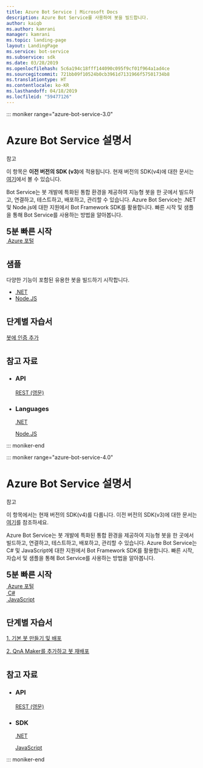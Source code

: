 ```yaml
---
title: Azure Bot Service | Microsoft Docs
description: Azure Bot Service를 사용하여 봇을 빌드합니다.
author: kaiqb
ms.author: kamrani
manager: kamrani
ms.topic: landing-page
layout: LandingPage
ms.service: bot-service
ms.subservice: sdk
ms.date: 03/28/2019
ms.openlocfilehash: 5c6a194c18fff144090c095f9cf01f964a1ad4ce
ms.sourcegitcommit: 721bb09f10524b0cb3961d7131966f57501734b8
ms.translationtype: HT
ms.contentlocale: ko-KR
ms.lasthandoff: 04/18/2019
ms.locfileid: "59477126"
---
```

::: moniker range="azure-bot-service-3.0"

<div class="content">
    <h1>Azure Bot Service 설명서</h1>
    <div class="alert is-info">
        <p class="alert-title"><span class="docon docon-status-error-outline"></span> 참고</p>
        <p>이 항목은 <strong>이전 버전의 SDK (v3)</strong>에 적용됩니다. 현재 버전의 SDK(v4)에 대한 문서는 <a href="https://docs.microsoft.com/en-us/azure/bot-service/?view=azure-bot-service-4.0" data-linktype="external">여기</a>에서 볼 수 있습니다.</p>
    </div>
    <div class="intro" style="min-width: 200px">
        <p>Bot Service는 봇 개발에 특화된 통합 환경을 제공하여 지능형 봇을 한 곳에서 빌드하고, 연결하고, 테스트하고, 배포하고, 관리할 수 있습니다. Azure Bot Service는 .NET 및 Node.js에 대한 지원에서 Bot Framework SDK를 활용합니다. 빠른 시작 및 샘플을 통해 Bot Service를 사용하는 방법을 알아봅니다.</p>
    </div>
<h2 style="margin-top: 18px; margin-bottom: 0px;">5분 빠른 시작</h2>
<div class="ico48Case">
    <div class="ico48Link">
        <a href="/bot-framework/bot-service-quickstart">
            <img src="media/index/azure_portal.png" alt="">
            <span>Azure 포털</span>
        </a>
    </div>
</div>
 
<h2 style="margin-top: 36px">샘플</h2>
<p>다양한 기능이 포함된 유용한 봇을 빌드하기 시작합니다.</p>
<ul>
    <li><a href="https://github.com/Microsoft/BotBuilder-Samples/tree/v3-sdk-samples/CSharp">.NET</a></li>
    <li><a href="https://github.com/Microsoft/BotBuilder-Samples/tree/v3-sdk-samples/Node">Node.JS</a></li>
</ul>
<h2 style="margin-top: 36px">단계별 자습서</h2>
<p> <a href="/bot-framework/bot-builder-tutorial-authentication">봇에 인증 추가</a> </p>
<h2 style="margin-top: 36px">참고 자료</h2>
<ul class="panelContent cardsD">
    <li>
        <div class="cardSize">
            <div class="cardPadding">
                <div class="card">
                    <div class="cardText">
                        <h3>API</h3>
                        <p><a href="https://aka.ms/botconnector-rest-api">REST (영문)</a></p>
                    </div>
                </div>
            </div>
        </div>
    </li>
    <li>
        <div class="cardSize">
            <div class="cardPadding">
                <div class="card">
                    <div class="cardText">
                        <h3>Languages</h3>
                        <p><a href="https://aka.ms/botframework-v3-cs-sdk">.NET</a></p>
                        <p><a href="https://docs.botframework.com/en-us/node/builder/chat-reference/modules/_botbuilder_d_.html">Node.JS</a></p>
                    </div>
                </div>
            </div>
        </div>
    </li>
</ul>
</div>


::: moniker-end

::: moniker range="azure-bot-service-4.0"

<div class="content">
    <h1>Azure Bot Service 설명서</h1>
    <div class="alert is-info">
        <p class="alert-title"><span class="docon docon-status-error-outline"></span> 참고</p>
        <p>이 항목에서는 현재 버전의 SDK(v4)를 다룹니다. 이전 버전의 SDK(v3)에 대한 문서는 <a href="https://docs.microsoft.com/en-us/azure/bot-service/?view=azure-bot-service-3.0" data-linktype="external">여기</a>를 참조하세요.</p>
    </div>
    <div class="intro" style="min-width: 200px">
        <p>Azure Bot Service는 봇 개발에 특화된 통합 환경을 제공하여 지능형 봇을 한 곳에서 빌드하고, 연결하고, 테스트하고, 배포하고, 관리할 수 있습니다. Azure Bot Service는 C# 및 JavaScript에 대한 지원에서 Bot Framework SDK를 활용합니다. 빠른 시작, 자습서 및 샘플을 통해 Bot Service를 사용하는 방법을 알아봅니다.
</p>
</div>

<h2 style="margin-top: 18px; margin-bottom: 0px;">5분 빠른 시작</h2>
<p style="margin-top: 6px; margin-bottom: 6px;"></p>
<div class="ico48Case">
    <div class="ico48Link">
        <a href="/bot-framework/bot-service-quickstart">
            <img src="media/index/azure_portal.png" alt="">
            <span>Azure 포털</span>
        </a>
    </div>
    <div class="ico48Link">
        <a href="/bot-framework/dotnet/bot-builder-dotnet-sdk-quickstart">
            <img src="v4sdk/media/logo_csharp.svg" alt="">
            <span>C&#35;</span>
        </a>
    </div>
    <div class="ico48Link">
        <a href="/bot-framework/javascript/bot-builder-javascript-quickstart">
            <img src="v4sdk/media/logo_js.svg" alt="">
            <span>JavaScript</span>
        </a>
    </div>
</div>

<h2 style="margin-top: 36px">단계별 자습서</h2>
<p><a href="/bot-framework/bot-builder-tutorial-basic-deploy">1. 기본 봇 만들기 및 배포</a></p>
<p><a href="/bot-framework/bot-builder-tutorial-add-qna">2. QnA Maker를 추가하고 봇 재배포</a></p>
<h2 style="margin-top: 36px">참고 자료</h2>
<ul class="panelContent cardsD">
    <li>
        <div class="cardSize">
            <div class="cardPadding">
                <div class="card">
                    <div class="cardText">
                        <h3>API</h3>
                        <p><a href="https://aka.ms/botconnector-rest-api">REST (영문)</a></p>
                    </div>
                </div>
            </div>
        </div>
    </li>
    <li>
        <div class="cardSize">
            <div class="cardPadding">
                <div class="card">
                    <div class="cardText">
                        <h3>SDK</h3>
                        <p><a href="https://aka.ms/botframework-v4-cs-sdk">.NET</a></p>
                        <p><a href="https://github.com/Microsoft/botbuilder-js">JavaScript</a></p>
                    </div>
                </div>
            </div>
        </div>
    </li>
</ul>
</div>

::: moniker-end
